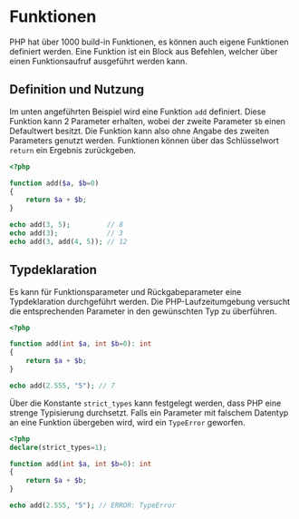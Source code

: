 # Funktionen

PHP hat über 1000 build-in Funktionen, es können auch eigene Funktionen definiert werden. Eine Funktion ist ein Block aus Befehlen, welcher über einen Funktionsaufruf ausgeführt werden kann.

## Definition und Nutzung

Im unten angeführten Beispiel wird eine Funktion `add` definiert. Diese Funktion kann 2 Parameter erhalten, wobei der zweite Parameter `$b` einen Defaultwert besitzt. Die Funktion kann also ohne Angabe des zweiten Parameters genutzt werden. Funktionen können über das Schlüsselwort `return` ein Ergebnis zurückgeben.

```php
<?php

function add($a, $b=0)
{
    return $a + $b;
}

echo add(3, 5);         // 8
echo add(3);            // 3
echo add(3, add(4, 5)); // 12 
```

## Typdeklaration

Es kann für Funktionsparameter und Rückgabeparameter eine Typdeklaration durchgeführt werden. Die PHP-Laufzeitumgebung versucht die entsprechenden Parameter in den gewünschten Typ zu überführen.

```php
<?php

function add(int $a, int $b=0): int
{
	return $a + $b;
}

echo add(2.555, "5"); // 7
```

Über die Konstante `strict_types` kann festgelegt werden, dass PHP eine strenge Typisierung durchsetzt. Falls ein Parameter mit falschem Datentyp an eine Funktion übergeben wird, wird ein `TypeError` geworfen.

```php
<?php
declare(strict_types=1);

function add(int $a, int $b=0): int
{
	return $a + $b;
}

echo add(2.555, "5"); // ERROR: TypeError
```
